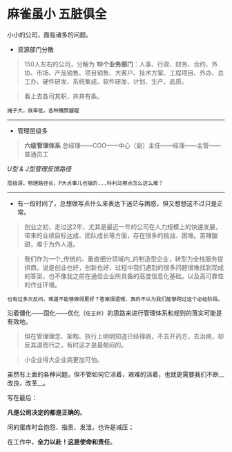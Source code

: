 麻雀虽小 五脏俱全
===

小小的公司，面临诸多的问题。

* 资源部门分散

    
>150人左右的公司，分解为 __19个业务部门__：人事、行政、财务、合约、外协、市场、产品销售、项目销售、大客户、技术方案、工程项目、外办、总工办、硬件研发、系统集成、软件研发、计划、生产、品质。

> 看上去各司其职，井井有条。

    摊子大，效率低，各种腌臜龌龊
***
* 管理层级多
  
> __六级管理体系__
总经理——COO——中心（副）主任——经理——主管——普通员工
 
_U型 & J型管理反馈路径_

    层级深，物理路径长，P大点事儿也搞的...科利马擦点怎么这么难？
***

* 有一段时间了，总想做写点什么来表达下迷茫与困惑，但又想想这不过只是正常。

> 创业之初，走过这2年，尤其是最近一年的公司在人力规模上的快速发展，带来的业绩目标达成、团队成长等方面，存在很多的挑战、困难。苦辣酸甜，难于为外人道。

> 我们作为一个_传统的、垂直细分领域内_的制造型企业，转型为全栈服务提供商。说是创业也好，创新也好，过程中我们遇到的很多问题很难找到现成的答案，也不像我之前在通信企业所具备的高度信息化基础，以及高可靠性的作业环境。

    也有过多次反问，难道不能够做得更好？答案很遗憾，真的不认为我们能够跨过这个必经阶段。

沿着僵化——固化——优化（`任正非`）的思路来进行管理体系和规则的落实可能是有效地。

> 但在管理理念、架构、执行上明明知道已经得病，不去开药方，去治病，却反其道而行之，有时这才是最郁闷的。

> 小企业得大企业病更加可怕。

虽然有上面的各种问题，但不管如何它活着，艰难的活着，也就更需要我们不断__改良、改革__。

写在最后：

__凡是公司决定的都是正确的__。

闲的蛋疼时会抱怨、指责、发泄，也许是减压；

在工作中，__全力以赴！这是使命和责任__。
